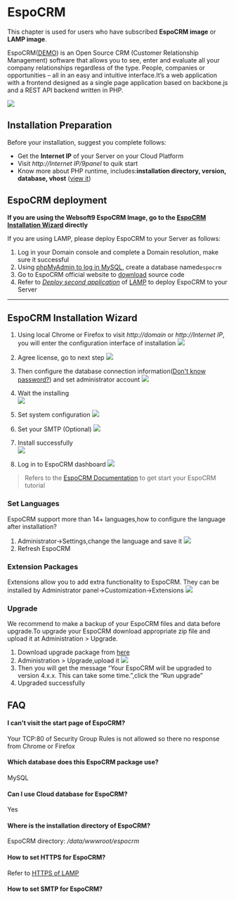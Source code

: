 # EspoCRM

This chapter is used for users who have subscribed **EspoCRM image** or **LAMP image**.

EspoCRM([DEMO](https://demo.espocrm.com/)) is an Open Source CRM (Customer Relationship Management) software that allows you to see, enter and evaluate all your company relationships regardless of the type. People, companies or opportunities – all in an easy and intuitive interface.It’s a web application with a frontend designed as a single page application based on backbone.js and a REST API backend written in PHP.

![](http://libs.websoft9.com/Websoft9/DocsPicture/en/espocrm/espocrm-gui-websoft9.jpg)

## Installation Preparation

Before your installation, suggest you complete follows:

* Get the **Internet IP** of your Server on your Cloud Platform
* Visit *http://Internet IP/9panel* to quik start
* Know more about PHP runtime, includes:**installation directory, version, database, vhost** ([view it](https://support.websoft9.com/docs/lamp/stack-components.html))

## EspoCRM deployment

**If you are using the Websoft9 EspoCRM Image, go to the [EspoCRM Installation Wizard](/espocrm.md#espocrm-installation-wizard) directly**

If you are using LAMP, please deploy EspoCRM to your Server as follows:

1. Log in your Domain console and complete a Domain resolution, make sure it successful
2. Using [phpMyAdmin to log in MySQL](https://support.websoft9.com/docs/lamp/admin-mysql.html), create a database named`espocrm`
3. Go to EspoCRM official website to [download](https://espocrm.com/download/)  source code
4. Refer to *[Deploy second application](https://support.websoft9.com/docs/lamp/solution-deployment.html#deploy-second-application)* of [LAMP](https://support.websoft9.com/docs/lamp/) to deploy EspoCRM to your Server

---

## EspoCRM Installation Wizard

1. Using local Chrome or Firefox to visit *http://domain* or *http://Internet IP*, you will enter the configuration interface of installation
   ![](http://libs.websoft9.com/Websoft9/DocsPicture/en/espocrm/ep01.png)

2. Agree license, go to next step
  ![](http://libs.websoft9.com/Websoft9/DocsPicture/en/espocrm/ep02.png)

3. Then configure the database connection information([Don't know password?](https://support.websoft9.com/docs/lamp/stack-accounts.html#mysql)) and set administrator account
   ![](http://libs.websoft9.com/Websoft9/DocsPicture/en/espocrm/ep03.png)

4. Wait the installing  
   ![](http://libs.websoft9.com/Websoft9/DocsPicture/en/espocrm/ep04.png)

5. Set system configuration
   ![](http://libs.websoft9.com/Websoft9/DocsPicture/en/espocrm/ep06.png)

5. Set your SMTP (Optional)
   ![](http://libs.websoft9.com/Websoft9/DocsPicture/en/espocrm/ep07.png)

6. Install successfully  
   ![](http://libs.websoft9.com/Websoft9/DocsPicture/en/espocrm/ep08.png)

7. Log in to EspoCRM dashboard
   ![](http://libs.websoft9.com/Websoft9/DocsPicture/en/espocrm/ep10.png)

> Refers to the [EspoCRM Documentation](https://docs.espocrm.com/) to get start your EspoCRM tutorial


### Set Languages

EspoCRM support more than 14+ languages,how to configure the language after installation?

1. Administrator->Settings,change the language and save it
   ![](http://libs.websoft9.com/Websoft9/DocsPicture/en/espocrm/EspoCRM-language-websoft9.png)
2. Refresh EspoCRM


### Extension Packages

Extensions allow you to add extra functionality to EspoCRM. They can be installed by Administrator panel->Customization->Extensions
![](http://libs.websoft9.com/Websoft9/DocsPicture/en/espocrm/EspoCRM-extension-websoft9.png)

### Upgrade

We recommend to make a backup of your EspoCRM files and data before upgrade.To upgrade your EspoCRM download appropriate zip file and upload it at Administration > Upgrade.

1. Download upgrade package from [here](https://www.espocrm.com/download/upgrades/)
2. Administration > Upgrade,upload it
   ![](http://libs.websoft9.com/Websoft9/DocsPicture/en/espocrm/EspoCRM-upgrade-websoft9.png)
3. Then you will get the message “Your EspoCRM will be upgraded to version 4.x.x. This can take some time.”,click the “Run upgrade”
4. Upgraded successfully


## FAQ

#### I can't visit the start page of EspoCRM?

Your TCP:80 of Security Group Rules is not allowed so there no response from Chrome or Firefox

#### Which database does this EspoCRM package use?

MySQL

#### Can I use Cloud database for EspoCRM?

Yes

#### Where is the installation directory of EspoCRM?

EspoCRM directory: */data/wwwroot/espocrm*  

#### How to set HTTPS for EspoCRM?

Refer to [HTTPS of LAMP](https://support.websoft9.com/docs/lamp/solution-https.html)

#### How to set SMTP for EspoCRM?